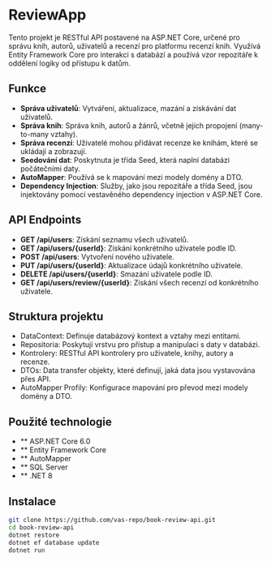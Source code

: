 # ReviewApp

Tento projekt je RESTful API postavené na ASP.NET Core, určené pro správu knih, autorů, uživatelů a recenzí pro platformu recenzí knih. Využívá Entity Framework Core pro interakci s databází a používá vzor repozitáře k oddělení logiky od přístupu k datům.

## Funkce
- **Správa uživatelů**: Vytváření, aktualizace, mazání a získávání dat uživatelů.
- **Správa knih**: Správa knih, autorů a žánrů, včetně jejich propojení (many-to-many vztahy).
- **Správa recenzí**: Uživatelé mohou přidávat recenze ke knihám, které se ukládají a zobrazují.
- **Seedování dat**: Poskytnuta je třída Seed, která naplní databázi počátečními daty.
- **AutoMapper**: Používá se k mapování mezi modely domény a DTO.
- **Dependency Injection**: Služby, jako jsou repozitáře a třída Seed, jsou injektovány pomocí vestavěného dependency injection v ASP.NET Core.

## API Endpoints
- **GET /api/users**: Získání seznamu všech uživatelů.
- **GET /api/users/{userId}**: Získání konkrétního uživatele podle ID.
- **POST /api/users**: Vytvoření nového uživatele.
- **PUT /api/users/{userId}**: Aktualizace údajů konkrétního uživatele.
- **DELETE /api/users/{userId}**: Smazání uživatele podle ID.
- **GET /api/users/review/{userId}**: Získání všech recenzí od konkrétního uživatele.


## Struktura projektu
- DataContext: Definuje databázový kontext a vztahy mezi entitami.
- Repositoria: Poskytují vrstvu pro přístup a manipulaci s daty v databázi.
- Kontrolery: RESTful API kontrolery pro uživatele, knihy, autory a recenze.
- DTOs: Data transfer objekty, které definují, jaká data jsou vystavována přes API.
- AutoMapper Profily: Konfigurace mapování pro převod mezi modely domény a DTO.

## Použité technologie
- ** ASP.NET Core 6.0
- ** Entity Framework Core
- ** AutoMapper
- ** SQL Server
- ** .NET 8

## Instalace
```bash
git clone https://github.com/vas-repo/book-review-api.git
cd book-review-api
dotnet restore
dotnet ef database update
dotnet run
